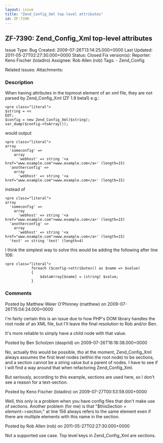```yaml
---
layout: issue
title: "Zend_Config_Xml top-level attributes"
id: ZF-7390
---
```


ZF-7390: Zend\_Config\_Xml top-level attributes
-----------------------------------------------

 Issue Type: Bug Created: 2009-07-26T13:14:25.000+0000 Last Updated: 2011-05-27T02:27:30.000+0000 Status: Closed Fix version(s): 
 Reporter:  Keno Fischer (loladiro)  Assignee:  Rob Allen (rob)  Tags: - Zend\_Config
 
 Related issues: 
 Attachments: 
### Description

When having attributes in the topmost element of an xml file, they are not parsed by Zend\_Config\_Xml (ZF 1.9 beta1) e.g.:

 
    <pre class="literal">
    $string = <<
    EOT;
    $config = new Zend_Config_Xml($string);
    var_dump($config->toArray());


would output

 
    <pre class="literal">
    array
      'someconfig' => 
        array
          'webhost' => string '<a href="www.example.com">www.example.com</a>' (length=15)
      'anotherconfig' => 
        array
          'webhost' => string '<a href="www.example.com">www.example.com</a>' (length=15)


instead of

 
    <pre class="literal">
    array
      'someconfig' => 
        array
          'webhost' => string '<a href="www.example.com">www.example.com</a>' (length=15)
      'anotherconfig' => 
        array
          'webhost' => string '<a href="www.example.com">www.example.com</a>' (length=15)
      'test' => string 'test' (length=4)


I think the simplest way to solve this would be adding the following after line 106:

 
    <pre class="literal">
                foreach ($config->attributes() as $name => $value)
                {
                    $dataArray[$name] = (string) $value;
                }


 

 

### Comments

Posted by Matthew Weier O'Phinney (matthew) on 2009-07-26T15:04:24.000+0000

I'm fairly certain this is an issue due to how PHP's DOM library handles the root node of an XML file, but I'll leave the final resolution to Rob and/or Ben.

It's more reliable to simply have a child node with that value.

 

 

Posted by Ben Scholzen (dasprid) on 2009-07-26T16:18:38.000+0000

No, actually this would be possible, tho at the moment, Zend\_Config\_Xml always assumes the first level nodes (within the root node) to be sections, and a section cannot be a string value but a parent of nodes. I have to see if I will find a way around that when refactoring Zend\_Config\_Xml.

But seriously, according to this example, sections are used here, so I don't see a reason for a text-section.

 

 

Posted by Keno Fischer (loladiro) on 2009-07-27T00:53:59.000+0000

Well, this only is a problem when you have config files that don't make use of sections. Another problem (for me) is that "$thisSection = $element->$section;" at line 156 always refers to the same element even if there are multiple elements with this name in the section.

 

 

Posted by Rob Allen (rob) on 2011-05-27T02:27:30.000+0000

Not a supported use case. Top level keys in Zend\_Config\_Xml are sections.

 

 